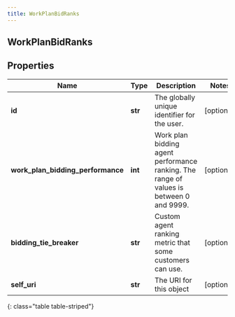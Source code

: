 ```yaml
---
title: WorkPlanBidRanks
---
```

## WorkPlanBidRanks

## Properties

|Name | Type | Description | Notes|
|------------ | ------------- | ------------- | -------------|
| **id** | **str** | The globally unique identifier for the user. | [optional] |
| **work_plan_bidding_performance** | **int** | Work plan bidding agent performance ranking. The range of values is between 0 and 9999. | [optional] |
| **bidding_tie_breaker** | **str** | Custom agent ranking metric that some customers can use. | [optional] |
| **self_uri** | **str** | The URI for this object | [optional] |
{: class="table table-striped"}


